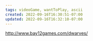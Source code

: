 ```yaml
---
tags: videoGame, wantToPlay, ascii
created: 2022-09-16T16:30:51-07:00
updated: 2022-09-16T16:32:10-07:00
---
```


http://www.bay12games.com/dwarves/